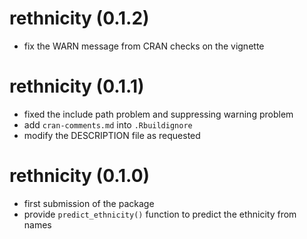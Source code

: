 # rethnicity (0.1.2)
* fix the WARN message from CRAN checks on the vignette

# rethnicity (0.1.1)
* fixed the include path problem and suppressing warning problem
* add `cran-comments.md` into `.Rbuildignore`
* modify the DESCRIPTION file as requested

# rethnicity (0.1.0)
* first submission of the package
* provide `predict_ethnicity()` function to predict the ethnicity from names
